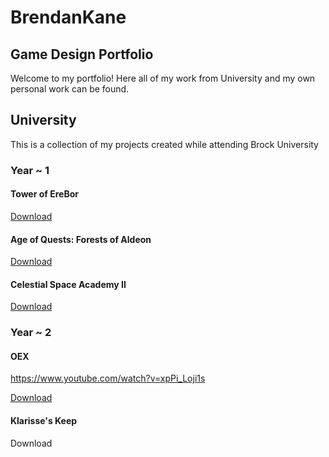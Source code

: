 # BrendanKane
## Game Design Portfolio

Welcome to my portfolio! Here all of my work from University and my own personal work can be found.

## University
This is a collection of my projects created while attending Brock University

### Year ~ 1
#### Tower of EreBor

[Download](https://drive.google.com/file/d/1ehP9EeWACbjU9ArXUP91Sym4CfYrZ4_D/view?usp=sharing)

#### Age of Quests: Forests of Aldeon

[Download](Games/University/Year_1/Age_of_Quests_Forests_of_Aldeon/AgeofQuests_ForestsofAldeon.html)

#### Celestial Space Academy II

[Download](https://drive.google.com/file/d/1d1_KhFsLb6TqzJ_bsEwkoP3brP5L23Pm/view?usp=sharing)

### Year ~ 2
#### OEX

https://www.youtube.com/watch?v=xpPi_Loji1s

[Download](https://drive.google.com/file/d/1v5NFY_amigPQUnR0kRZgJcczjo6Z5Oul/view?usp=sharing)

#### Klarisse's Keep

Download
